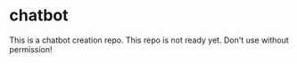 # chatbot
This is a chatbot creation repo. This repo is not ready yet. 
Don't use without permission!
